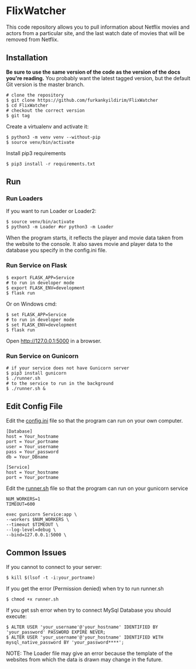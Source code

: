 # FlixWatcher
This code repository allows you to pull information about Netflix movies and actors from a particular site, and the last watch date of movies that will be removed from Netflix.

## Installation

**Be sure to use the same version of the code as the version of the docs you're reading.**
You probably want the latest tagged version, but the default Git version is the master branch.

```shell
# clone the repository
$ git clone https://github.com/furkankyildirim/FlixWatcher
$ cd FlixWatcher
# checkout the correct version
$ git tag
```

Create a virtualenv and activate it:
```shell
$ python3 -m venv venv --without-pip
$ source venv/bin/activate
```

Install pip3 requirements
```shell
$ pip3 install -r requirements.txt
```

## Run
### Run Loaders
If you want to run Loader or Loader2:
```shell
$ source venv/bin/activate
$ python3 -m Loader #or python3 -m Loader
```
When the program starts, it reflects the player and movie data taken from the website to the console. It also saves movie and player data to the database you specify in the config.ini file.

### Run Service on Flask
```shell
$ export FLASK_APP=Service 
# to run in developer mode
$ export FLASK_ENV=development
$ flask run
```
Or on Windows cmd:
```shell
$ set FLASK_APP=Service
# to run in developer mode
$ set FLASK_ENV=development
$ flask run
```
Open http://127.0.0.1:5000 in a browser.
### Run Service on Gunicorn 

```shell
# if your service does not have Gunicorn server
$ pip3 install gunicorn
$ ./runner.sh
# to the service to run in the background
$ ./runner.sh &
```

## Edit Config File
Edit the [config.ini](https://github.com/furkankyildirim/FlixWatcher/tree/master/config.ini) file so that the program can run on your own computer.
```text
[Database]
host = Your_hostname
port = Your_portname
user = Your_username
pass = Your_password
db = Your_DBname

[Service]
host = Your_hostname
port = Your_portname
```
Edit the [runner.sh](https://github.com/furkankyildirim/FlixWatcher/tree/master/runner.sh) file so that the program can run on your gunicorn service
```text
NUM_WORKERS=1
TIMEOUT=600

exec gunicorn Service:app \
--workers $NUM_WORKERS \
--timeout $TIMEOUT \
--log-level=debug \
--bind=127.0.0.1:5000 \
```

## Common Issues
If you cannot to connect to your server:
```shell
$ kill $(lsof -t -i:your_portname)
```
If you get the error (Permission denied) when try to run runner.sh
```shell
$ chmod +x runner.sh
```
If you get ssh error when try to connect MySql Database
you should execute:
```shell
$ ALTER USER 'your_username'@'your_hostname' IDENTIFIED BY 'your_password' PASSWORD EXPIRE NEVER;
$ ALTER USER 'your_username'@'your_hostname' IDENTIFIED WITH mysql_native_password BY 'your_password****';
```

NOTE: The Loader file may give an error because the template of the websites from which the data is drawn may change in the future.
